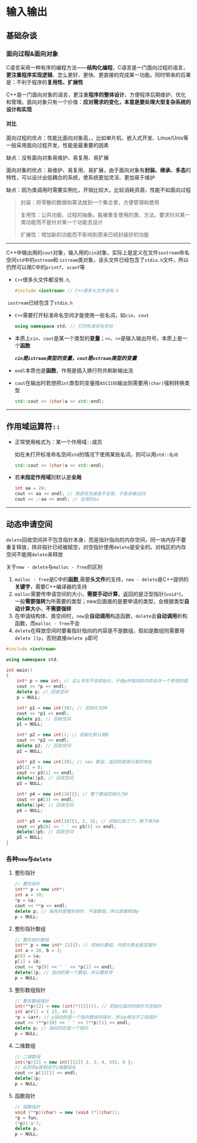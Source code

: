 # 输入输出

## 基础杂谈

### 面向过程&面向对象

C语言采用一种有序的编程方法——**结构化编程**，C语言是一门面向过程的语言，**更注重程序实现逻辑**、怎么更好、更快、更直接的完成某一功能。同时带来的后果是：不利于程序的**复用性、扩展性**

C++是一门面向对象的语言，更注重**程序的整体设计**，方便程序后期维护、优化和管理。面向对象只有一个价值：**应对需求的变化，本意是要处理大型复杂系统的设计和实现**

####  对比

面向过程的优点：性能比面向对象高，，比如单片机、嵌入式开发、Linux/Unix等一般采用面向过程开发，性能是最重要的因素

缺点：没有面向对象易维护、易复用、易扩展

面向对象的优点：易维护、易复用、易扩展，由于面向对象有**封装、继承、多态**的特性，可以设计出低耦合的系统，使系统更加灵活、更加易于维护

缺点：因为类调用时需要实例化，开销比较大，比较消耗资源，性能不如面向过程

> 封装：将零散的数据和算法放到一个集合里，方便管理和使用
>
> 复用性：公共功能、过程的抽象。能被重复使用的类、方法，要求针对某一类功能而不是针对某一个功能去设计
>
> 扩展性：增加新的功能而不影响到原来已经封装好的功能

---

C++中输出用的`cout`对象，输入用的`cin`对象，实际上是定义在文件`iostream`命名空间`std`中的`ostream`和·`istream`类对象，该头文件已经包含了`stdio.h`文件，所以仍然可以用C中的`printf`、`scanf`等

- `C++`很多头文件都没有`.h`,

  ```c++
  #include <iostream> // C++很多头文件没有.h
  ```

​		`iostream`已经包含了`stdio.h`

- `C++`需要打开标准命名空间才能使用一些名词，如`cin`、`cout`

  ```c++
  using namespace std; // 打开标准命名空间
  ```

- 本质上`cin`、`cout`是某一个类型的**变量**；`<<`、`>>`是输入输出符号，本质上是一个**函数**

	***`cin`是`istream`类型的变量，`cout`是`ostream`类型的变量***

- `endl`本质也是**函数**，作用是插入换行符并刷新输出流

- `cout`在输出时若想把`int`类型的变量按`ASCII码`输出则需要用`(char)`强制转换类型

  ```c++
  std::cout << (char)a << std::endl; 
  ```

---

## 作用域运算符`::`

- 正常使用格式为：某一个作用域`::`成员

	如在未打开标准命名空间`std`的情况下使用某些名词，则可以用`std::名词`

	```c++
	std::cout << (char)a << std::endl; 
	```

- 若**未指定作用域**则默认是**全局**

	```c++
	int aa = 20;
	cout << aa << endl; // 局部优先级高于全局，于是会输出20
	cout << ::aa << endl; // 全局的aa
	```

---

## 动态申请空间

`delete`回收空间并不包含指针本身，而是指针指向的内存空间，同一块内存不要重复释放，除非指针已经被赋空，对空指针使用`delete`是安全的。对栈区的内存空间不能用`delete`来释放

关于`new - delete`与`malloc - free`的区别

1. `malloc - free`是C中的**函数**,需要**头文件**的支持，`new - delete`是C++提供的**关键字**，需要C++编译器的支持
2. `malloc`需要传申请空间的大小，**需要手动计算**，返回的是泛型指针(`void*`)，一般**需要强转**为所需要的类型；new后面接的是要申请的类型，会根据类型**自动计算大小**，**不需要强转**
4. 在申请结构体、类空间时，`new`会**自动调用**构造函数，`delete`会**自动调用**析构函数，而`malloc - free`不会
4. `delete`在释放空间时要看指针指向的内容是不是数组，假如是数组则需要用`delete []p`，否则直接`delete p`即可

```c++
#include <iostream>

using namespace std;

int main()
{
	int* p = new int; // 这么书写不会初始化，于是p所指向的内存会存一个奇怪的值
	cout << *p << endl; 
	delete p; // 回收空间
	p = NULL;

	int* p1 = new int(30); // 初始化为30
	cout << *p1 << endl;
	delete p1; // 回收空间
	p1 = NULL;

	int* p2 = new int(); // 初始化默认赋0
	cout << *p2 << endl;
	delete p2; // 回收空间
	p2 = NULL;

	int* p3 = new int[30]; // new 数组，返回的是首元素的地址
	p3[1] = 8;
	cout << p3[1] << endl;
	delete[]p3; // 回收空间
	p3 = NULL;

	int* p4 = new int[10]{}; // 整个数组初始化为0
	cout << p4[3] << endl;
	delete[]p4; // 回收空间
	p4 = NULL;

	int* p5 = new int[10]{1, 2, 3}; // 初始化前三个，剩下来为0
	cout << p5[0] << ' ' << p5[5] << endl;
	delete[]p5; // 回收空间
	p5 = NULL;
}
```

### 各种`new`与`delete`

1. 整形指针

	```c++
	// 整形指针
	int** p = new int*;
	int a = 10;
	*p = &a;
	cout << **p << endl;
	delete p; // 指向的是整形指针，不是数组，所以直接释放p
	p = NULL;
	```

2. 整形指针数组

	```c++
	// 整形指针数组
	int** p = new int* [2]{}; // 初始化数组，内部元素全是空指针
	int a = 20, b = 3;
	p[0] = &a;
	p[1] = &b;
	cout << *p[0] << ' ' << *p[1] << endl;
	delete[]p; // 指向的是一个数组，所以要括号
	p = NULL;
	```

3. 整形数组指针

	```c++
	// 整形数组指针
	int(**p)[2] = new (int(*)[2])(); // 初始化指向的指针为空指针
	int arr[] = { 23, 45 };
	*p = &arr; // p指向的是一个指向数组的指针，所以p相当于三级指针
	cout << (**p)[0] << ' ' << (**p)[1] << endl;
	delete p; // 指向的还是一个指针
	p = NULL;
	```

4. 二维数组

	```c++
	// 二维数组
	int(*p)[2] = new int[][2]{ 2, 3, 4, 555, 6 };
	// 此时的p就相当于2维数组名
	cout << p[1][1] << endl;
	delete[]p;
	p = NULL;
	```

5. 函数指针

	```c++
	// 函数指针
	void (**p)(char) = new (void (*)(char));
	*p = fun;
	(*p)('a');
	delete p;
	p = NULL;
	```

	
